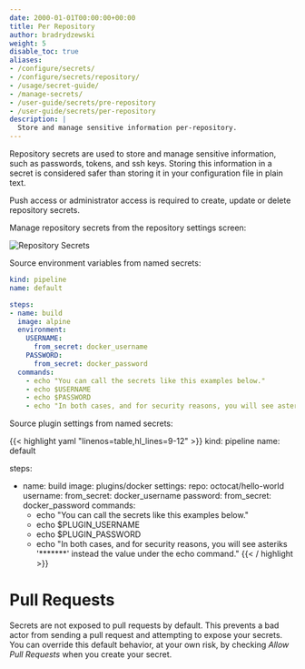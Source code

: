 ```yaml
---
date: 2000-01-01T00:00:00+00:00
title: Per Repository
author: bradrydzewski
weight: 5
disable_toc: true
aliases:
- /configure/secrets/
- /configure/secrets/repository/
- /usage/secret-guide/
- /manage-secrets/
- /user-guide/secrets/pre-repository
- /user-guide/secrets/per-repository
description: |
  Store and manage sensitive information per-repository.
---
```


Repository secrets are used to store and manage sensitive information, such as passwords, tokens, and ssh keys. Storing this information in a secret is considered safer than storing it in your configuration file in plain text.

<div class="alert alert-info">
Push access or administrator access is required to create, update or delete repository secrets.
</div>

Manage repository secrets from the repository settings screen:

![Repository Secrets](/screenshots/repository_secrets.png)

Source environment variables from named secrets:

```yaml {linenos=table,hl_lines=["8-11"],linenostart=1}
kind: pipeline
name: default

steps:
- name: build
  image: alpine
  environment:
    USERNAME:
      from_secret: docker_username
    PASSWORD:
      from_secret: docker_password
  commands:
    - echo "You can call the secrets like this examples below."
    - echo $USERNAME
    - echo $PASSWORD
    - echo "In both cases, and for security reasons, you will see asteriks '*******' instead the value under the echo command."
```

Source plugin settings from named secrets:

{{< highlight yaml "linenos=table,hl_lines=9-12" >}}
kind: pipeline
name: default

steps:
- name: build
  image: plugins/docker
  settings:
    repo: octocat/hello-world
    username:
      from_secret: docker_username
    password:
      from_secret: docker_password
  commands:
    - echo "You can call the secrets like this examples below."
    - echo $PLUGIN_USERNAME
    - echo $PLUGIN_PASSWORD
    - echo "In both cases, and for security reasons, you will see asteriks '*******' instead the value under the echo command."
{{< / highlight >}}

# Pull Requests

Secrets are not exposed to pull requests by default. This prevents a bad actor from sending a pull request and attempting to expose your secrets. You can override this default behavior, at your own risk, by checking _Allow Pull Requests_ when you create your secret.
